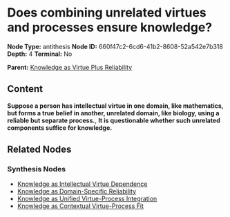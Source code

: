 # Does combining unrelated virtues and processes ensure knowledge?

**Node Type:** antithesis
**Node ID:** 660f47c2-6cd6-41b2-8608-52a542e7b318
**Depth:** 4
**Terminal:** No

**Parent:** [Knowledge as Virtue Plus Reliability](knowledge-as-virtue-plus-reliability-synthesis-07b8a015-b01d-435e-9415-1cd372d9a6e5.md)

## Content

**Suppose a person has intellectual virtue in one domain, like mathematics, but forms a true belief in another, unrelated domain, like biology, using a reliable but separate process.**, **It is questionable whether such unrelated components suffice for knowledge.**

## Related Nodes

### Synthesis Nodes

- [Knowledge as Intellectual Virtue Dependence](knowledge-as-intellectual-virtue-dependence-synthesis-c398bf7f-7b28-4d58-8281-8930f0f216c5.md)
- [Knowledge as Domain-Specific Reliability](knowledge-as-domain-specific-reliability-synthesis-f294d91d-b803-4d24-96e6-33438f3d1df6.md)
- [Knowledge as Unified Virtue-Process Integration](knowledge-as-unified-virtue-process-integration-synthesis-fc6e9361-a3e2-4282-8e66-5552bc7f9ee0.md)
- [Knowledge as Contextual Virtue-Process Fit](knowledge-as-contextual-virtue-process-fit-synthesis-5a247ccb-e708-4712-9342-ee7ea4ea5985.md)
